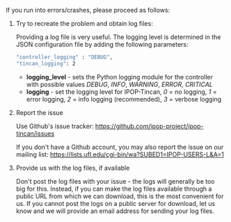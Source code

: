 If you run into errors/crashes, please proceed as follows:

1. Try to recreate the problem and obtain log files:

    Providing a log file is very useful. The logging level is determined in the JSON configuration file by adding the following parameters:

    ```bash
    "controller_logging" : "DEBUG",
    "tincan_logging": 2
    ```
    * **logging_level** - sets the Python logging module for the controller with possible values
      *DEBUG*, *INFO*, *WARNING*, *ERROR*, *CRITICAL*
    * **logging** - set the logging level for IPOP-Tincan, _0_ = no logging, _1_ = error logging,
      _2_ = info logging (recommended), _3_ = verbose logging   

1. Report the issue

    Use Github's issue tracker: https://github.com/ipop-project/ipop-tincan/issues

    If you don't have a Github account, you may also report the issue on our mailing list: https://lists.ufl.edu/cgi-bin/wa?SUBED1=IPOP-USERS-L&A=1

1. Provide us with the log files, if available

    Don't post the log files with your issue - the logs will generally be too big for this. Instead, if you can make the log files available through a public URL from which we can download, this is the most convenient for us. If you cannot post the logs on a public server for download, let us know and we will provide an email address for sending your log files.